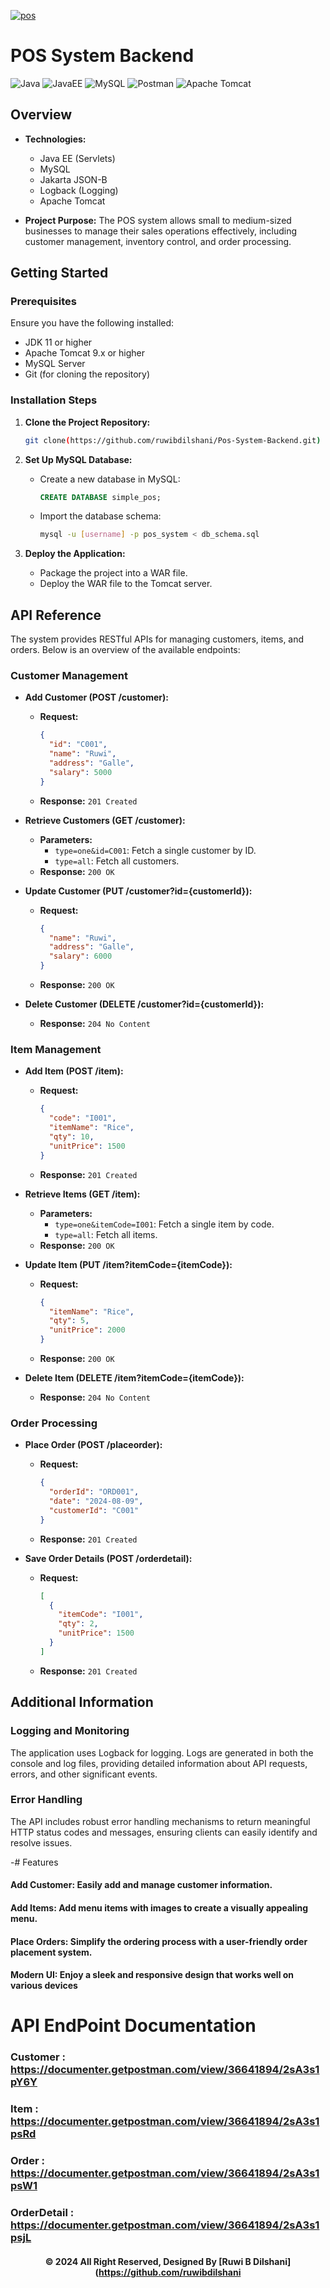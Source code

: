 <a href="https://git.io/typing-svg"><img src="https://readme-typing-svg.herokuapp.com?font=Fira+Code&weight=600&size=50&pause=1000&center=true&vCenter=true&color=green&width=835&height=70&lines=POS+SYSTEM+BACKEND" alt="pos" /></a>

# POS System Backend
![Java](https://img.shields.io/badge/Java-ED8B00?style=for-the-badge&logo=java&logoColor=white)
![JavaEE](https://img.shields.io/badge/JavaEE-6DB33F?style=for-the-badge&logo=java&logoColor=white)
![MySQL](https://img.shields.io/badge/MySQL-4479A1?style=for-the-badge&logo=mysql&logoColor=white)
![Postman](https://img.shields.io/badge/Postman-FF6C37?style=for-the-badge&logo=postman&logoColor=white)
![Apache Tomcat](https://img.shields.io/badge/Apache%20Tomcat-F8DC75?style=for-the-badge&logo=apache-tomcat&logoColor=black)

## Overview

- **Technologies:**
    - Java EE (Servlets)
    - MySQL
    - Jakarta JSON-B
    - Logback (Logging)
    - Apache Tomcat

- **Project Purpose:**
  The POS system allows small to medium-sized businesses to manage their sales operations effectively, including customer management, inventory control, and order processing.

## Getting Started

### Prerequisites

Ensure you have the following installed:

- JDK 11 or higher
- Apache Tomcat 9.x or higher
- MySQL Server
- Git (for cloning the repository)

### Installation Steps

1. **Clone the Project Repository:**
   ```bash
   git clone(https://github.com/ruwibdilshani/Pos-System-Backend.git)
   
   ```

2. **Set Up MySQL Database:**
    - Create a new database in MySQL:
      ```sql
      CREATE DATABASE simple_pos;
      ```
    - Import the database schema:
      ```bash
      mysql -u [username] -p pos_system < db_schema.sql
      ```

3. **Deploy the Application:**
    - Package the project into a WAR file.
    - Deploy the WAR file to the Tomcat server.


## API Reference

The system provides RESTful APIs for managing customers, items, and orders. Below is an overview of the available endpoints:

### Customer Management

- **Add Customer (POST /customer):**
    - **Request:**
      ```json
      {
        "id": "C001",
        "name": "Ruwi",
        "address": "Galle",
        "salary": 5000
      }
      ```
    - **Response:** `201 Created`

- **Retrieve Customers (GET /customer):**
    - **Parameters:**
        - `type=one&id=C001`: Fetch a single customer by ID.
        - `type=all`: Fetch all customers.
    - **Response:** `200 OK`

- **Update Customer (PUT /customer?id={customerId}):**
    - **Request:**
      ```json
      {
        "name": "Ruwi",
        "address": "Galle",
        "salary": 6000
      }
      ```
    - **Response:** `200 OK`

- **Delete Customer (DELETE /customer?id={customerId}):**
    - **Response:** `204 No Content`

### Item Management

- **Add Item (POST /item):**
    - **Request:**
      ```json
      {
        "code": "I001",
        "itemName": "Rice",
        "qty": 10,
        "unitPrice": 1500
      }
      ```
    - **Response:** `201 Created`

- **Retrieve Items (GET /item):**
    - **Parameters:**
        - `type=one&itemCode=I001`: Fetch a single item by code.
        - `type=all`: Fetch all items.
    - **Response:** `200 OK`

- **Update Item (PUT /item?itemCode={itemCode}):**
    - **Request:**
      ```json
      {
        "itemName": "Rice",
        "qty": 5,
        "unitPrice": 2000
      }
      ```
    - **Response:** `200 OK`

- **Delete Item (DELETE /item?itemCode={itemCode}):**
    - **Response:** `204 No Content`

### Order Processing

- **Place Order (POST /placeorder):**
    - **Request:**
      ```json
      {
        "orderId": "ORD001",
        "date": "2024-08-09",
        "customerId": "C001"
      }
      ```
    - **Response:** `201 Created`

- **Save Order Details (POST /orderdetail):**
    - **Request:**
      ```json
      [
        {
          "itemCode": "I001",
          "qty": 2,
          "unitPrice": 1500
        }
      ]
      ```
    - **Response:** `201 Created`

## Additional Information

### Logging and Monitoring

The application uses Logback for logging. Logs are generated in both the console and log files, providing detailed information about API requests, errors, and other significant events.

### Error Handling

The API includes robust error handling mechanisms to return meaningful HTTP status codes and messages, ensuring clients can easily identify and resolve issues.

-# Features
#### Add Customer: Easily add and manage customer information.
#### Add Items: Add menu items with images to create a visually appealing menu.
#### Place Orders: Simplify the ordering process with a user-friendly order placement system.
#### Modern UI: Enjoy a sleek and responsive design that works well on various devices

# API EndPoint Documentation

### Customer : https://documenter.getpostman.com/view/36641894/2sA3s1pY6Y
### Item : https://documenter.getpostman.com/view/36641894/2sA3s1psRd
### Order : https://documenter.getpostman.com/view/36641894/2sA3s1psW1
### OrderDetail : https://documenter.getpostman.com/view/36641894/2sA3s1psjL


<div align="center">

#### © 2024 All Right Reserved, Designed By [Ruwi B Dilshani](https://github.com/ruwibdilshani

</div>

